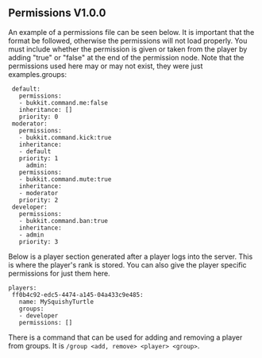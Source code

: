 ## **Permissions** V1.0.0


An example of a permissions file can be seen below. It is important that the format be followed, otherwise the permissions will not load properly.
You must include whether the permission is given or taken from the player by adding "true" or "false" at the end of the permission node. Note that the permissions used here may or may not exist, they were just examples.groups:

~~~
 default:  
   permissions:   
   - bukkit.command.me:false 
   inheritance: []
   priority: 0
 moderator:
   permissions:
   - bukkit.command.kick:true
   inheritance:
   - default
   priority: 1
     admin:
   permissions:
   - bukkit.command.mute:true
   inheritance:
   - moderator
   priority: 2
 developer:
   permissions:
   - bukkit.command.ban:true
   inheritance:
   - admin
   priority: 3  
~~~
   
   Below is a player section generated after a player logs into the server. This is where the player's rank is stored. You can also give the player specific permissions for just them here.


~~~
players:
 ff0b4c92-edc5-4474-a145-04a433c9e485:
   name: MySquishyTurtle
   groups:
   - developer
   permissions: []
~~~

  There is a command that can be used for adding and removing a player from groups. It is ```/group <add, remove> <player> <group>```.
